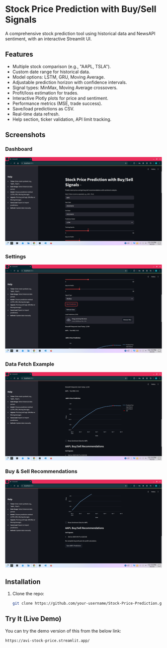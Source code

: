 # Stock Price Prediction with Buy/Sell Signals

A comprehensive stock prediction tool using historical data and NewsAPI sentiment, with an interactive Streamlit UI.

## Features
- Multiple stock comparison (e.g., "AAPL, TSLA").
- Custom date range for historical data.
- Model options: LSTM, GRU, Moving Average.
- Adjustable prediction horizon with confidence intervals.
- Signal types: MinMax, Moving Average crossovers.
- Profit/loss estimation for trades.
- Interactive Plotly plots for price and sentiment.
- Performance metrics (MSE, trade success).
- Save/load predictions as CSV.
- Real-time data refresh.
- Help section, ticker validation, API limit tracking.

## Screenshots

### Dashboard
![Dashboard](image1.png)

### Settings
![Settings](image2.png)

### Data Fetch Example
![Data Fetch Example](image3.png)

### Buy & Sell Recommendations
![Buy & Sell Recommendations](image4.png)

## Installation
1. Clone the repo:
   ```bash
   git clone https://github.com/your-username/Stock-Price-Prediction.git

## Try It (Live Demo)
You can try the demo version of this from the below link:
```bash
https://avi-stock-price.streamlit.app/
